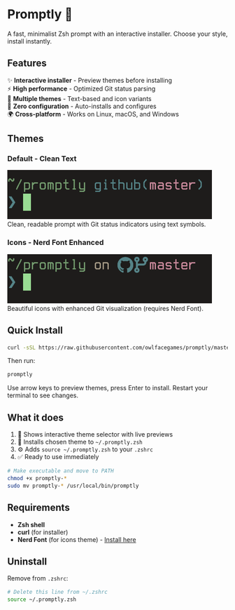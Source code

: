 # Promptly 🎨

A fast, minimalist Zsh prompt with an interactive installer. Choose your style, install instantly.

## Features

✨ **Interactive installer** - Preview themes before installing  
⚡ **High performance** - Optimized Git status parsing  
🎨 **Multiple themes** - Text-based and icon variants  
🔧 **Zero configuration** - Auto-installs and configures  
🌍 **Cross-platform** - Works on Linux, macOS, and Windows  

## Themes

### Default - Clean Text
![Default prompt](default.png)
Clean, readable prompt with Git status indicators using text symbols.

### Icons - Nerd Font Enhanced  
![Icons prompt](icons.png)
Beautiful icons with enhanced Git visualization (requires Nerd Font).

## Quick Install

```bash
curl -sSL https://raw.githubusercontent.com/owlfacegames/promptly/master/install.sh | bash
```

Then run:
```bash
promptly
```

Use arrow keys to preview themes, press Enter to install. Restart your terminal to see changes.

## What it does

1. 🎯 Shows interactive theme selector with live previews
2. 📁 Installs chosen theme to `~/.promptly.zsh`  
3. ⚙️ Adds `source ~/.promptly.zsh` to your `.zshrc`
4. ✅ Ready to use immediately

```bash
# Make executable and move to PATH
chmod +x promptly-*
sudo mv promptly-* /usr/local/bin/promptly
```

## Requirements

- **Zsh shell**
- **curl** (for installer)
- **Nerd Font** (for icons theme) - [Install here](https://www.nerdfonts.com/)

## Uninstall

Remove from `.zshrc`:
```bash
# Delete this line from ~/.zshrc
source ~/.promptly.zsh
```
